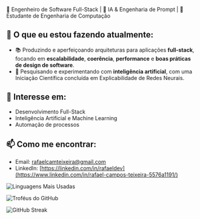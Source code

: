 🚀 Engenheiro de Software Full-Stack | 🎯 IA & Engenharia de Prompt | 🔬 Estudante de Engenharia de Computação

## 🚀 O que eu estou fazendo atualmente:
- 📚 Produzindo e aperfeiçoando arquiteturas para aplicações **full-stack**, focando em **escalabilidade**, **coerência**, **performance** e **boas práticas de design de software**.   
- 🔬 Pesquisando e experimentando com **inteligência artificial**, com uma Iniciação Científica concluída em Explicabilidade de Redes Neurais.  

## 🌱 Interesse em:
- Desenvolvimento Full-Stack
- Inteligência Artificial e Machine Learning
- Automação de processos

## 📫 Como me encontrar:
- Email: rafaelcamteixeira@gmail.com
- LinkedIn: [https://linkedin.com/in/rafaeldev](https://www.linkedin.com/in/rafael-campos-teixeira-5576a1191/)


![Linguagens Mais Usadas](https://github-readme-stats.vercel.app/api/top-langs/?username=RafaelCamposTXR&layout=compact&theme=radical&langs_count=10)

![Troféus do GitHub](https://github-profile-trophy.vercel.app/?username=RafaelCamposTXR&theme=radical&no-frame=true&title=commit,pullRequest,stars&column=3)


![GitHub Streak](https://github-readme-streak-stats.herokuapp.com/?user=RafaelCamposTXR&theme=radical)


